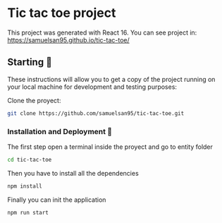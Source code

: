 # Tic tac toe project

This project was generated with React 16.
You can see project in: https://samuelsan95.github.io/tic-tac-toe/

## Starting 🚀

These instructions will allow you to get a copy of the project running on your local machine for development and testing purposes:

Clone the proyect:

```sh
git clone https://github.com/samuelsan95/tic-tac-toe.git
```

### Installation and Deployment 🔧

The first step open a terminal inside the proyect and go to entity folder

```sh
cd tic-tac-toe
```

Then you have to install all the dependencies

```sh
npm install
```

Finally you can init the application

```sh
npm run start
```
